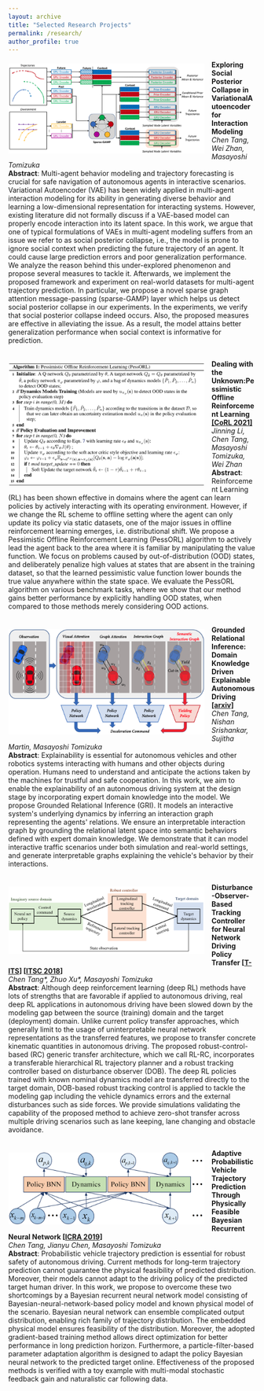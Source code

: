 ```yaml
---
layout: archive
title: "Selected Research Projects"
permalink: /research/
author_profile: true
---
```

<img src="/images/nips.png" width="400" style="float: left; margin-right: 1em; margin-top: 0.5em; margin-bottom: 0.8em">

**Exploring Social Posterior Collapse in VariationalAutoencoder for Interaction Modeling** <br />
_Chen Tang, Wei Zhan, Masayoshi Tomizuka_ <br/> 
**Abstract**: Multi-agent behavior modeling and trajectory forecasting is crucial for safe navigation of autonomous agents in interactive scenarios. Variational Autoencoder (VAE) has been widely applied in multi-agent interaction modeling for its ability in generating diverse behavior and learning a low-dimensional representation for interacting systems. However, existing literature did not formally discuss if a VAE-based model can properly encode interaction into its latent space. In this work, we argue that one of typical formulations of VAEs in multi-agent modeling suffers from an issue we refer to as social posterior collapse, i.e., the model is prone to ignore social context when predicting the future trajectory of an agent. It could cause large prediction errors and poor generalization performance. We analyze the reason behind this under-explored phenomenon and propose several measures to tackle it. Afterwards, we implement the proposed framework and experiment on real-world datasets for multi-agent trajectory prediction. In particular, we propose a novel sparse graph attention message-passing (sparse-GAMP) layer which helps us detect social posterior collapse in our experiments. In the experiments, we verify that social posterior collapse indeed occurs. Also, the proposed measures are effective in alleviating the issue. As a result, the model attains better generalization performance when social context is informative for prediction.
<br />
<br />

<img src="/images/porl2.png" width="400" style="float: left; margin-right: 1em; margin-top: 0.5em; margin-bottom: 0.8em">

**Dealing with the Unknown:Pessimistic Offline Reinforcement Learning [[CoRL 2021]](https://openreview.net/forum?id=ftOqDUeLPn3)** <br />
_Jinning Li, Chen Tang, Masayoshi Tomizuka, Wei Zhan_ <br/> 
**Abstract**: Reinforcement Learning (RL) has been shown effective in domains where the agent can learn policies by actively interacting with its operating environment. However, if we change the RL scheme to offline setting where the agent can only update its policy via static datasets, one of the major issues in offline reinforcement learning emerges, i.e. distributional shift. We propose a Pessimistic Offline Reinforcement Learning (PessORL) algorithm to actively lead the agent back to the area where it is familiar by manipulating the value function. We focus on problems caused by out-of-distribution (OOD) states, and deliberately penalize high values at states that are absent in the training dataset, so that the learned pessimistic value function lower bounds the true value anywhere within the state space. We evaluate the PessORL algorithm on various benchmark tasks, where we show that our method gains better performance by explicitly handling OOD states, when compared to those methods merely considering OOD actions. 
<br />
<br />

<img src="/images/gri.png" width="400" style="float: left; margin-right: 1em; margin-top: 0.5em; margin-bottom: 0.8em">

**Grounded Relational Inference: Domain Knowledge Driven Explainable Autonomous Driving [[arxiv]](https://arxiv.org/abs/2102.11905)** <br />
_Chen Tang, Nishan Srishankar, Sujitha Martin, Masayoshi Tomizuka_ <br /> 
**Abstract**: Explainability is essential for autonomous vehicles and other robotics systems interacting with humans and other objects during operation. Humans need to understand and anticipate the actions taken by the machines for trustful and safe cooperation. In this work, we aim to enable the explainability of an autonomous driving system at the design stage by incorporating expert domain knowledge into the model. We propose Grounded Relational Inference (GRI). It models an interactive system's underlying dynamics by inferring an interaction graph representing the agents' relations. We ensure an interpretable interaction graph by grounding the relational latent space into semantic behaviors defined with expert domain knowledge. We demonstrate that it can model interactive traffic scenarios under both simulation and real-world settings, and generate interpretable graphs explaining the vehicle's behavior by their interactions.
<br />
<br />

<img src="/images/rlrc.png" width="400" style="float: left; margin-right: 1em; margin-top: 0.5em; margin-bottom: 0.8em">

**Disturbance-Observer-Based Tracking Controller for Neural Network Driving Policy Transfer [[T-ITS](https://ieeexplore.ieee.org/abstract/document/8924943)] [[ITSC 2018](https://ieeexplore.ieee.org/abstract/document/8569612)]** <br />
_Chen Tang\*, Zhuo Xu\*, Masayoshi Tomizuka_ <br />
**Abstract**: Although deep reinforcement learning (deep RL) methods have lots of strengths that are favorable if applied to autonomous driving, real deep RL applications in autonomous driving have been slowed down by the modeling gap between the source (training) domain and the target (deployment) domain. Unlike current policy transfer approaches, which generally limit to the usage of uninterpretable neural network representations as the transferred features, we propose to transfer concrete kinematic quantities in autonomous driving. The proposed robust-control-based (RC) generic transfer architecture, which we call RL-RC, incorporates a transferable hierarchical RL trajectory planner and a robust tracking controller based on disturbance observer (DOB). The deep RL policies trained with known nominal dynamics model are transferred directly to the target domain, DOB-based robust tracking control is applied to tackle the modeling gap including the vehicle dynamics errors and the external disturbances such as side forces. We provide simulations validating the capability of the proposed method to achieve zero-shot transfer across multiple driving scenarios such as lane keeping, lane changing and obstacle avoidance.
<br />
<br />

<img src="/images/brnn.png" width="400" style="float: left; margin-right: 1em; margin-top: 0.5em; margin-bottom: 0.8em">

**Adaptive Probabilistic Vehicle Trajectory Prediction Through Physically Feasible Bayesian Recurrent Neural Network [[ICRA 2019](https://ieeexplore.ieee.org/abstract/document/8794130)]** <br />
_Chen Tang, Jianyu Chen, Masayoshi Tomizuka_ <br />
**Abstract**: Probabilistic vehicle trajectory prediction is essential for robust safety of autonomous driving. Current methods for long-term trajectory prediction cannot guarantee the physical feasibility of predicted distribution. Moreover, their models cannot adapt to the driving policy of the predicted target human driver. In this work, we propose to overcome these two shortcomings by a Bayesian recurrent neural network model consisting of Bayesian-neural-network-based policy model and known physical model of the scenario. Bayesian neural network can ensemble complicated output distribution, enabling rich family of trajectory distribution. The embedded physical model ensures feasibility of the distribution. Moreover, the adopted gradient-based training method allows direct optimization for better performance in long prediction horizon. Furthermore, a particle-filter-based parameter adaptation algorithm is designed to adapt the policy Bayesian neural network to the predicted target online. Effectiveness of the proposed methods is verified with a toy example with multi-modal stochastic feedback gain and naturalistic car following data.